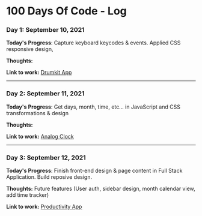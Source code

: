 # 100 Days Of Code - Log

### Day 1: September 10, 2021

**Today's Progress**: Capture keyboard keycodes & events. Applied CSS responsive design,

**Thoughts:**

**Link to work:** [Drumkit App](https://codesandbox.io/embed/day-1-javascript30-challenge-4l0wm?autoresize=1&fontsize=14&hidenavigation=1&theme=dark&view=preview)

***

### Day 2: September 11, 2021

**Today's Progress**: Get days, month, time, etc... in JavaScript and CSS transformations & design

**Thoughts:**

**Link to work:** [Analog Clock](https://codesandbox.io/embed/day-2-javascript30-challenge-5sftm?autoresize=1&fontsize=14&hidenavigation=1&theme=dark&view=previewm)

***

### Day 3: September 12, 2021

**Today's Progress**: Finish front-end design & page content in Full Stack Application. Build reposive design.

**Thoughts:** Future features (User auth, sidebar design, month calendar view, add time tracker)

**Link to work:** [Productivity App](https://productivity-track-in.herokuapp.com/)
